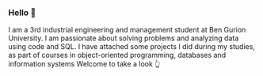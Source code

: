 ### Hello 👋

<!--
**gilbiton1/gilbiton1** is a ✨ _special_ ✨ repository because its `README.md` (this file) appears on your GitHub profile.


-->
I am a 3rd industrial engineering and management student at Ben Gurion University.
I am passionate about solving problems and analyzing data using code and SQL. 
I have attached some projects I did during my studies, as part of courses in object-oriented programming, databases and information systems
Welcome to take a look :point_up_2:




